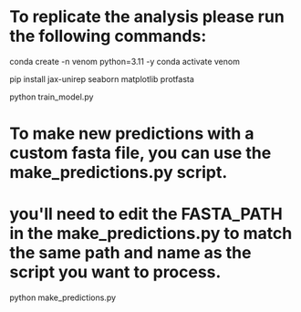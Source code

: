 # To replicate the analysis please run the following commands:
conda create -n venom python=3.11 -y
conda activate venom

pip install jax-unirep seaborn matplotlib protfasta

python train_model.py

# To make new predictions with a custom fasta file, you can use the make_predictions.py script.
# you'll need to edit the FASTA_PATH in the make_predictions.py to match the same path and name as the script you want to process.
python make_predictions.py
